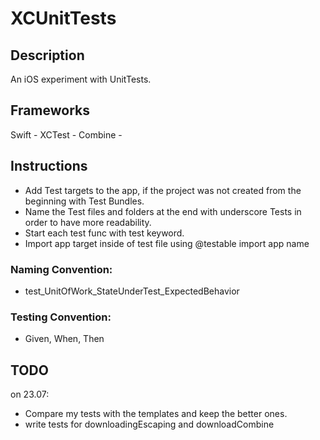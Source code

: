 # XCUnitTests

## Description
An iOS experiment with UnitTests.

## Frameworks
Swift - XCTest - Combine - 

## Instructions
- Add Test targets to the app, if the project was not created from the beginning with Test Bundles.
- Name the Test files and folders at the end with underscore Tests in order to have more readability.
- Start each test func with test keyword.
- Import app target inside of test file using @testable import app name

### Naming Convention:
- test_UnitOfWork_StateUnderTest_ExpectedBehavior

### Testing Convention:
- Given, When, Then

## TODO
on 23.07: 
- Compare my tests with the templates and keep the better ones.
- write tests for downloadingEscaping and downloadCombine

 
